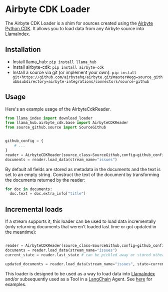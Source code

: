 # Airbyte CDK Loader

The Airbyte CDK Loader is a shim for sources created using the [Airbyte Python CDK](https://docs.airbyte.com/connector-development/cdk-python/). It allows you to load data from any Airbyte source into LlamaIndex.

## Installation

* Install llama_hub: `pip install llama_hub`
* Install airbyte-cdk: `pip install airbyte-cdk`
* Install a source via git (or implement your own): `pip install git+https://github.com/airbytehq/airbyte.git@master#egg=source_github&subdirectory=airbyte-integrations/connectors/source-github`

## Usage

Here's an example usage of the AirbyteCdkReader.

```python
from llama_index import download_loader
from llama_hub.airbyte_cdk.base import AirbyteCDKReader
from source_github.source import SourceGithub


github_config = {
    # ...
}
reader = AirbyteCDKReader(source_class=SourceGithub,config=github_config)
documents = reader.load_data(stream_name="issues")
```

By default all fields are stored as metadata in the documents and the text is set to an empty string. Construct the text of the document by transforming the documents returned by the reader:
```python
for doc in documents:
  doc.text = doc.extra_info["title"]
```

## Incremental loads

If a stream supports it, this loader can be used to load data incrementally (only returning documents that weren't loaded last time or got updated in the meantime):
```python

reader = AirbyteCDKReader(source_class=SourceGithub,config=github_config)
documents = reader.load_data(stream_name="issues")
current_state = reader.last_state # can be pickled away or stored otherwise

updated_documents = reader.load_data(stream_name="issues", state=current_state) # only loads documents that were updated since last time
```

This loader is designed to be used as a way to load data into [LlamaIndex](https://github.com/jerryjliu/gpt_index/tree/main/gpt_index) and/or subsequently used as a Tool in a [LangChain](https://github.com/hwchase17/langchain) Agent. See [here](https://github.com/emptycrown/llama-hub/tree/main) for examples.
